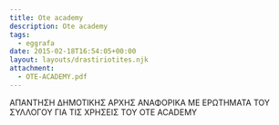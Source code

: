```yaml
---
title: Ote academy
description: Ote academy
tags:
  - eggrafa
date: 2015-02-18T16:54:05+00:00
layout: layouts/drastiriotites.njk
attachment:
  - OTE-ACADEMY.pdf
---
```


ΑΠΑΝΤΗΣΗ ΔΗΜΟΤΙΚΗΣ ΑΡΧΗΣ ΑΝΑΦΟΡΙΚΑ ΜΕ ΕΡΩΤΗΜΑΤΑ ΤΟΥ ΣΥΛΛΟΓΟΥ ΓΙΑ ΤΙΣ ΧΡΗΣΕΙΣ ΤΟΥ ΟΤΕ ACADEMY

<!-- excerpt -->
